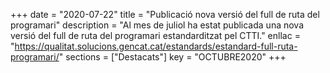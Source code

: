 +++
date = "2020-07-22"
title = "Publicació nova versió del full de ruta del programari"
description = "Al mes de juliol ha estat publicada una nova versió del full de ruta del programari estandarditzat pel CTTI."
enllac = "https://qualitat.solucions.gencat.cat/estandards/estandard-full-ruta-programari/"
sections    = ["Destacats"]
key = "OCTUBRE2020"
+++

